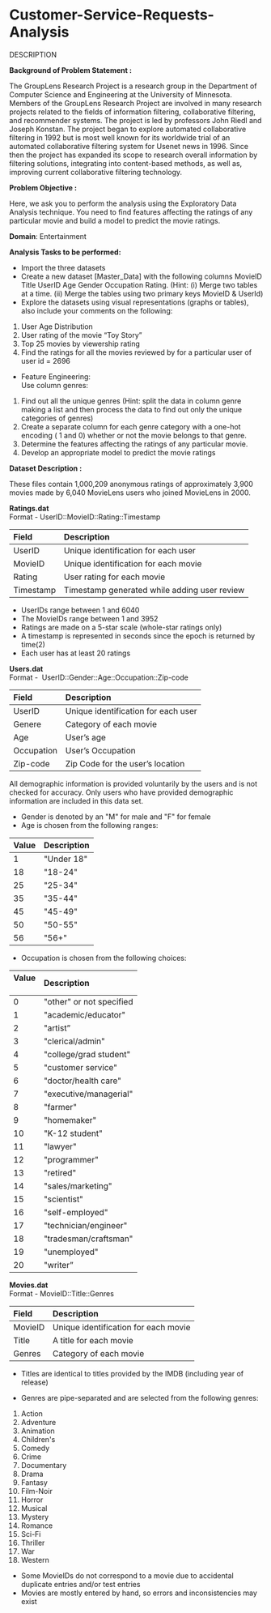 # Customer-Service-Requests-Analysis
DESCRIPTION

**Background of Problem Statement :**

The GroupLens Research Project is a research group in the Department of Computer Science and Engineering at the University of Minnesota. Members of the GroupLens Research Project are involved in many research projects related to the fields of information filtering, collaborative filtering, and recommender systems. The project is led by professors John Riedl and Joseph Konstan. The project began to explore automated collaborative filtering in 1992 but is most well known for its worldwide trial of an automated collaborative filtering system for Usenet news in 1996. Since then the project has expanded its scope to research overall information by filtering solutions, integrating into content-based methods, as well as, improving current collaborative filtering technology.

**Problem Objective :**

Here, we ask you to perform the analysis using the Exploratory Data Analysis technique. You need to find features affecting the ratings of any particular movie and build a model to predict the movie ratings.

**Domain**: Entertainment

**Analysis Tasks to be performed:**

- Import the three datasets
- Create a new dataset [Master\_Data] with the following columns MovieID Title UserID Age Gender Occupation Rating. (Hint: (i) Merge two tables at a time. (ii) Merge the tables using two primary keys MovieID & UserId)
- Explore the datasets using visual representations (graphs or tables), also include your comments on the following:
1. User Age Distribution
1. User rating of the movie “Toy Story”
1. Top 25 movies by viewership rating
1. Find the ratings for all the movies reviewed by for a particular user of user id = 2696
- Feature Engineering:  <br /> Use column genres:

1. Find out all the unique genres (Hint: split the data in column genre making a list and then process the data to find out only the unique categories of genres)
1. Create a separate column for each genre category with a one-hot encoding ( 1 and 0) whether or not the movie belongs to that genre. 
1. Determine the features affecting the ratings of any particular movie.
1. Develop an appropriate model to predict the movie ratings

**Dataset Description :**

These files contain 1,000,209 anonymous ratings of approximately 3,900 movies made by 6,040 MovieLens users who joined MovieLens in 2000.

**Ratings.dat**  <br  />  Format - UserID::MovieID::Rating::Timestamp

|**Field**|**Description**|
| :- | :- |
|UserID|Unique identification for each user|
|MovieID|Unique identification for each movie|
|Rating|User rating for each movie|
|Timestamp|Timestamp generated while adding user review|

- UserIDs range between 1 and 6040 
- The MovieIDs range between 1 and 3952
- Ratings are made on a 5-star scale (whole-star ratings only)
- A timestamp is represented in seconds since the epoch is returned by time(2)
- Each user has at least 20 ratings



**Users.dat** <br />  Format -  UserID::Gender::Age::Occupation::Zip-code

|Field|Description|
| :- | :- |
|UserID|Unique identification for each user|
|Genere|Category of each movie|
|Age|User’s age|
|Occupation|User’s Occupation|
|Zip-code|Zip Code for the user’s location|

All demographic information is provided voluntarily by the users and is not checked for accuracy. Only users who have provided demographic information are included in this data set.

- Gender is denoted by an "M" for male and "F" for female
- Age is chosen from the following ranges:



|**Value**|**Description**|
| :- | :- |
|1|"Under 18"|
|18|"18-24"|
|25|"25-34"|
|35|"35-44"|
|45|"45-49"|
|50|"50-55"|
|56|"56+"|



- Occupation is chosen from the following choices:

|**Value**<br> |**Description**|
| :- | :- |
|0|"other" or not specified|
|1|"academic/educator"|
|2|"artist”|
|3|"clerical/admin"|
|4|"college/grad student"|
|5|"customer service"|
|6|"doctor/health care"|
|7|"executive/managerial"|
|8|"farmer"|
|9|"homemaker"|
|10|"K-12 student"|
|11|"lawyer"|
|12|"programmer"|
|13|"retired"|
|14|"sales/marketing"|
|15|"scientist"|
|16|"self-employed"|
|17|"technician/engineer"|
|18|"tradesman/craftsman"|
|19|"unemployed"|
|20|"writer”|


**Movies.dat** <br />Format - MovieID::Title::Genres

|Field|Description|
| :- | :- |
|MovieID|Unique identification for each movie|
|Title|A title for each movie|
|Genres|Category of each movie|



- Titles are identical to titles provided by the IMDB (including year of release)



- Genres are pipe-separated and are selected from the following genres:
1. Action
1. Adventure
1. Animation
1. Children's
1. Comedy
1. Crime
1. Documentary
1. Drama
1. Fantasy
1. Film-Noir
1. Horror
1. Musical
1. Mystery
1. Romance
1. Sci-Fi
1. Thriller
1. War
1. Western
- Some MovieIDs do not correspond to a movie due to accidental duplicate entries and/or test entries
- Movies are mostly entered by hand, so errors and inconsistencies may exist
